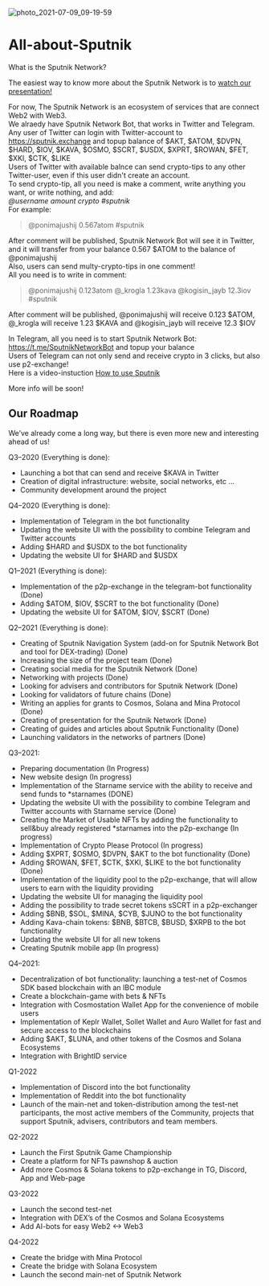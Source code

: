 ![photo_2021-07-09_09-19-59](https://user-images.githubusercontent.com/38581319/125039511-dd73c480-e096-11eb-8243-f955c4deca0c.jpg)

# All-about-Sputnik
What is the Sputnik Network? <br />

The easiest way to know more about the Sputnik Network is to [watch our presentation!](https://docs.google.com/presentation/d/1zA34xNr9tf0ofleswpQmyui6czRyZsaU_nHEYpQo41A/edit?usp=sharing) <br />

For now, The Sputnik Network is an ecosystem of services that are connect Web2 with Web3. <br />
We alraedy have Sputnik Network Bot, that works in Twitter and Telegram. <br />
Any user of Twitter can login with Twitter-account to https://sputnik.exchange and topup balance of $AKT, $ATOM, $DVPN, $HARD, $IOV, $KAVA, $OSMO, $SCRT, $USDX, $XPRT, $ROWAN, $FET, $XKI, $CTK, $LIKE <br />
Users of Twitter with available balnce can send crypto-tips to any other Twitter-user, even if this user didn't create an account. <br />
To send crypto-tip, all you need is make a comment, write anything you want, or write nothing, and add: <br />
*@username amount crypto #sputnik*  <br />
For example: <br />
> @ponimajushij 0.567atom #sputnik

After comment will be published, Sputnik Network Bot will see it in Twitter, and it will transfer from your balance 0.567 $ATOM to the balance of @ponimajushij <br />
Also, users can send multy-crypto-tips in one comment! <br />
All you need is to write in comment: <br />

> @ponimajushij 0.123atom @_krogla 1.23kava @kogisin_jayb 12.3iov #sputnik

After comment will be published, @ponimajushij will receive 0.123 $ATOM, @_krogla will receive 1.23 $KAVA and @kogisin_jayb will receive 12.3 $IOV <br />

In Telegram, all you need is to start Sputnik Network Bot: https://t.me/SputnikNetworkBot and topup your balance <br />
Users of Telegram can not only send and receive crypto in 3 clicks, but also use p2-exchange! <br />
Here is a video-instuction [How to use Sputnik](https://youtu.be/NwiI6xXkMcw) <br />

More info will be soon! <br />
  
## Our Roadmap

We’ve already come a long way, but there is even more new and interesting ahead of us! <br />

Q3–2020 (Everything is done): <br />

- Launching a bot that can send and receive $KAVA in Twitter
- Creation of digital infrastructure: website, social networks, etc ...
- Community development around the project

Q4–2020 (Everything is done): <br />

- Implementation of Telegram in the bot functionality
- Updating the website UI with the possibility to combine Telegram and Twitter accounts
- Adding $HARD and $USDX to the bot functionality
- Updating the website UI for $HARD and $USDX

Q1–2021 (Everything is done): <br />

- Implementation of the p2p-exchange in the telegram-bot functionality (Done)
- Adding $ATOM, $IOV, $SCRT to the bot functionality (Done)
- Updating the website UI for $ATOM, $IOV, $SCRT (Done)

Q2–2021 (Everything is done): <br />

- Creating of Sputnik Navigation System (add-on for Sputnik Network Bot and tool for DEX-trading) (Done)
- Increasing the size of the project team (Done)
- Creating social media for the Sputnik Network (Done)
- Networking with projects (Done)
- Looking for advisers and contributors for Sputnik Network (Done)
- Looking for validators of future chains (Done)
- Writing an applies for grants to Cosmos, Solana and Mina Protocol (Done)
- Creating of presentation for the Sputnik Network (Done)
- Creating of guides and articles about Sputnik Functionality (Done)
- Launching validators in the networks of partners (Done)

Q3–2021: <br />

- Preparing documentation (In Progress)
- New website design (In progress)
- Implementation of the Starname service with the ability to receive and send funds to *starnames (DONE)
- Updating the website UI with the possibility to combine Telegram and Twitter accounts with Starname service (Done)
- Creating the Market of Usable NFTs by adding the functionality to sell&buy already registered *starnames into the p2p-exchange (In progress)
- Implementation of Crypto Please Protocol (In progress)
- Adding $XPRT, $OSMO, $DVPN, $AKT to the bot functionality (Done)
- Adding $ROWAN, $FET, $CTK, $XKI, $LIKE to the bot functionality (Done)
- Implementation of the liquidity pool to the p2p-exchange, that will allow users to earn with the liquidity providing
- Updating the website UI for managing the liquidity pool
- Adding the possibility to trade secret tokens sSCRT in a p2p-exchanger 
- Adding $BNB, $SOL, $MINA, $CYB, $JUNO to the bot functionality 
- Adding Kava-chain tokens: $BNB, $BTCB, $BUSD, $XRPB to the bot functionality
- Updating the website UI for all new tokens
- Creating Sputnik mobile app (In progress)

Q4–2021: <br />

- Decentralization of bot functionality: launching a test-net of Cosmos SDK based blockchain with an IBC module
- Create a blockchain-game with bets & NFTs
- Integration with Cosmostation Wallet App for the convenience of mobile users
- Implementation of Keplr Wallet, Sollet Wallet and Auro Wallet for fast and secure access to the blockchains
- Adding $AKT, $LUNA, and other tokens of the Cosmos and Solana Ecosystems
- Integration with BrightID service

Q1-2022 <br />

- Implementation of Discord into the bot functionality
- Implementation of Reddit into the bot functionality
- Launch of the main-net and token-distribution among the test-net participants, the most active members of the Community, projects that support Sputnik, advisers, contributors and team members.

Q2-2022 <br />

- Launch the First Sputnik Game Championship
- Create a platform for NFTs pawnshop & auction
- Add more Cosmos & Solana tokens to p2p-exchange in TG, Discord, App and Web-page

Q3-2022 <br />

- Launch the second test-net
- Integration with DEX’s of the Cosmos and Solana Ecosystems
- Add AI-bots for easy Web2 <-> Web3

Q4-2022 <br />

- Create the bridge with Mina Protocol
- Create the bridge with Solana Ecosystem
- Launch the second main-net of Sputnik Network
